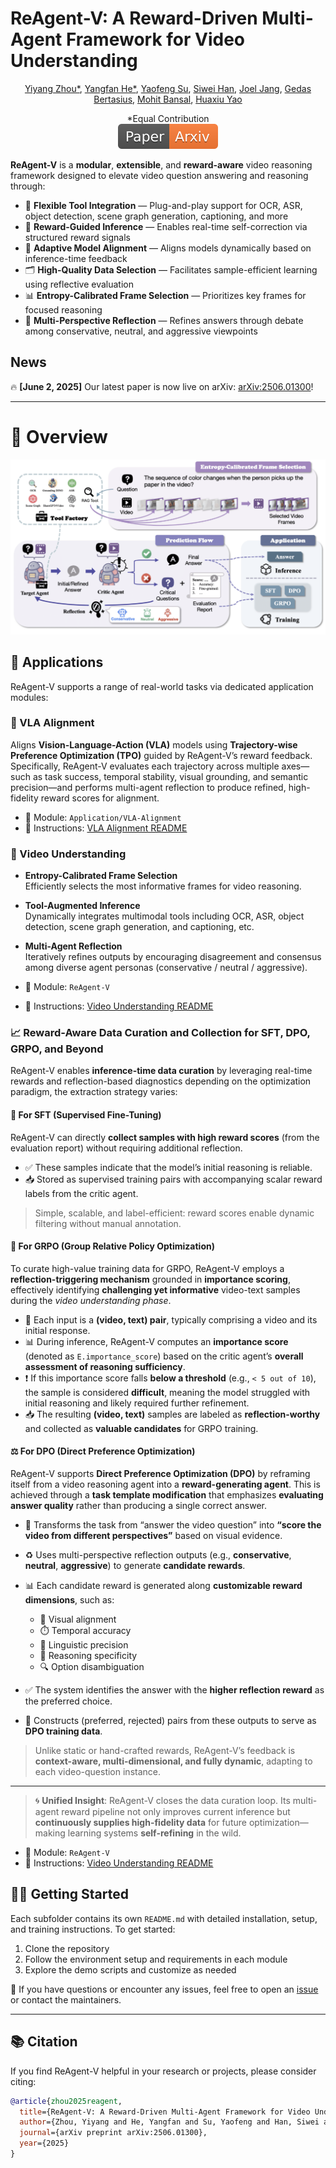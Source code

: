 # ReAgent-V: A Reward-Driven Multi-Agent Framework for Video Understanding

<p align="center">
  <a href="https://github.com/YiyangZhou">Yiyang Zhou*</a>, 
  <a href="https://github.com/codepassionor">Yangfan He*</a>, 
  <a href="https://github.com/InfiniteLoopCoder">Yaofeng Su</a>, 
  <a href="https://github.com/Lillianwei-h">Siwei Han</a>, 
  <a href="https://github.com/joeljang">Joel Jang</a>, 
  <a href="https://www.gedasbertasius.com/">Gedas Bertasius</a>, 
  <a href="https://www.cs.unc.edu/~mbansal/">Mohit Bansal</a>, 
  <a href="https://www.huaxiuyao.io/">Huaxiu Yao</a>
</p>


<div align="center">
*Equal Contribution
</div>

<div align="center">
    <a href="https://arxiv.org/abs/2506.01300"><img src="assets/Paper-Arxiv-orange.svg" ></a>
</div>


**ReAgent-V** is a **modular**, **extensible**, and **reward-aware** video reasoning framework designed to elevate video question answering and reasoning through:

- 🔧 **Flexible Tool Integration** — Plug-and-play support for OCR, ASR, object detection, scene graph generation, captioning, and more  
- 🧠 **Reward-Guided Inference** — Enables real-time self-correction via structured reward signals  
- 🎯 **Adaptive Model Alignment** — Aligns models dynamically based on inference-time feedback  
- 🗂️ **High-Quality Data Selection** — Facilitates sample-efficient learning using reflective evaluation  
- 📊 **Entropy-Calibrated Frame Selection** — Prioritizes key frames for focused reasoning  
- 🔁 **Multi-Perspective Reflection** — Refines answers through debate among conservative, neutral, and aggressive viewpoints

  
## News
🔥 **\[June 2, 2025]** Our latest paper is now live on arXiv: [arXiv:2506.01300](https://arxiv.org/abs/2506.01300)!


---

# 📌 Overview
![Framework Overview](assets/framework.png)  


## 🚀 Applications

ReAgent-V supports a range of real-world tasks via dedicated application modules:

### 🧭 VLA Alignment  
Aligns **Vision-Language-Action (VLA)** models using **Trajectory-wise Preference Optimization (TPO)** guided by ReAgent-V’s reward feedback. Specifically, ReAgent-V evaluates each trajectory across multiple axes—such as task success, temporal stability, visual grounding, and semantic precision—and performs multi-agent reflection to produce refined, high-fidelity reward scores for alignment.

- 📁 Module: `Application/VLA-Alignment`  
- 📘 Instructions: [VLA Alignment README](https://github.com/aiming-lab/ReAgent-V/blob/main/Application/VLA-Alignment/README.md)

### 🎥 Video Understanding 

- **Entropy-Calibrated Frame Selection**  
  Efficiently selects the most informative frames for video reasoning.

- **Tool-Augmented Inference**  
  Dynamically integrates multimodal tools including OCR, ASR, object detection, scene graph generation, and captioning, etc.

- **Multi-Agent Reflection**  
  Iteratively refines outputs by encouraging disagreement and consensus among diverse agent personas (conservative / neutral / aggressive).

- 📁 Module: `ReAgent-V`  
- 📘 Instructions: [Video Understanding README](https://github.com/aiming-lab/ReAgent-V/blob/main/ReAgent-V/README.md)

### 📈 Reward-Aware Data Curation and Collection for SFT, DPO, GRPO, and Beyond

ReAgent-V enables **inference-time data curation** by leveraging real-time rewards and reflection-based diagnostics depending on the optimization paradigm, the extraction strategy varies:


#### 🧪 For **SFT (Supervised Fine-Tuning)**

ReAgent-V can directly **collect samples with high reward scores** (from the evaluation report) without requiring additional reflection.

* ✅ These samples indicate that the model’s initial reasoning is reliable.
* 📥 Stored as supervised training pairs with accompanying scalar reward labels from the critic agent.

> Simple, scalable, and label-efficient: reward scores enable dynamic filtering without manual annotation.


#### 🔄 For **GRPO (Group Relative Policy Optimization)**

To curate high-value training data for GRPO, ReAgent-V employs a **reflection-triggering mechanism** grounded in **importance scoring**, effectively identifying **challenging yet informative** video-text samples during the *video understanding phase*.

* 🎥 Each input is a **(video, text) pair**, typically comprising a video and its initial response.
* 📊 During inference, ReAgent-V computes an **importance score** (denoted as `E.importance_score`) based on the critic agent’s **overall assessment of reasoning sufficiency**.
* ❗ If this importance score falls **below a threshold** (e.g., `< 5 out of 10`), the sample is considered **difficult**, meaning the model struggled with initial reasoning and likely required further refinement.
* 📥 The resulting **(video, text)** samples are labeled as **reflection-worthy** and collected as **valuable candidates** for GRPO training.


#### ⚖️ For **DPO (Direct Preference Optimization)**

ReAgent-V supports **Direct Preference Optimization (DPO)** by reframing itself from a video reasoning agent into a **reward-generating agent**. This is achieved through a **task template modification** that emphasizes **evaluating answer quality** rather than producing a single correct answer.

* 🧠 Transforms the task from “answer the video question” into **“score the video from different perspectives”** based on visual evidence.

* ♻️ Uses multi-perspective reflection outputs (e.g., **conservative**, **neutral**, **aggressive**) to generate **candidate rewards**.

* 📊 Each candidate reward is generated along **customizable reward dimensions**, such as:

  * 🎯 Visual alignment
  * ⏱️ Temporal accuracy
  * 💬 Linguistic precision
  * 🧠 Reasoning specificity
  * 🔍 Option disambiguation

* ✅ The system identifies the answer with the **higher reflection reward** as the preferred choice.

* 🔗 Constructs (preferred, rejected) pairs from these outputs to serve as **DPO training data**.

> Unlike static or hand-crafted rewards, ReAgent-V’s feedback is **context-aware, multi-dimensional, and fully dynamic**, adapting to each video-question instance.


---

> 🌀 **Unified Insight**:
> ReAgent-V closes the data curation loop. Its multi-agent reward pipeline not only improves current inference but **continuously supplies high-fidelity data** for future optimization—making learning systems **self-refining** in the wild.

- 📁 Module: `ReAgent-V`  
- 📘 Instructions: [Video Understanding README](https://github.com/aiming-lab/ReAgent-V/blob/main/ReAgent-V/README.md)

  
## 🧑‍💻 Getting Started

Each subfolder contains its own `README.md` with detailed installation, setup, and training instructions. To get started:

1. Clone the repository  
2. Follow the environment setup and requirements in each module  
3. Explore the demo scripts and customize as needed

💬 If you have questions or encounter any issues, feel free to open an [issue](https://github.com/aiming-lab/ReAgent-V/issues) or contact the maintainers.

---

## 📚 Citation

If you find ReAgent-V helpful in your research or projects, please consider citing:

```bibtex
@article{zhou2025reagent,
  title={ReAgent-V: A Reward-Driven Multi-Agent Framework for Video Understanding},
  author={Zhou, Yiyang and He, Yangfan and Su, Yaofeng and Han, Siwei and Jang, Joel and Bertasius, Gedas and Bansal, Mohit and Yao, Huaxiu},
  journal={arXiv preprint arXiv:2506.01300},
  year={2025}
}
